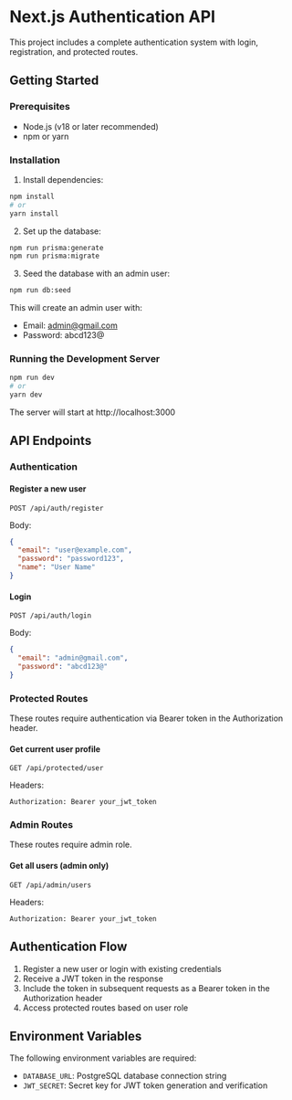 # Next.js Authentication API

This project includes a complete authentication system with login, registration, and protected routes.

## Getting Started

### Prerequisites

- Node.js (v18 or later recommended)
- npm or yarn

### Installation

1. Install dependencies:
```bash
npm install
# or
yarn install
```

2. Set up the database:
```bash
npm run prisma:generate
npm run prisma:migrate
```

3. Seed the database with an admin user:
```bash
npm run db:seed
```
This will create an admin user with:
- Email: admin@gmail.com
- Password: abcd123@

### Running the Development Server

```bash
npm run dev
# or
yarn dev
```

The server will start at http://localhost:3000

## API Endpoints

### Authentication

#### Register a new user
```
POST /api/auth/register
```
Body:
```json
{
  "email": "user@example.com",
  "password": "password123",
  "name": "User Name"
}
```

#### Login
```
POST /api/auth/login
```
Body:
```json
{
  "email": "admin@gmail.com",
  "password": "abcd123@"
}
```

### Protected Routes

These routes require authentication via Bearer token in the Authorization header.

#### Get current user profile
```
GET /api/protected/user
```
Headers:
```
Authorization: Bearer your_jwt_token
```

### Admin Routes

These routes require admin role.

#### Get all users (admin only)
```
GET /api/admin/users
```
Headers:
```
Authorization: Bearer your_jwt_token
```

## Authentication Flow

1. Register a new user or login with existing credentials
2. Receive a JWT token in the response
3. Include the token in subsequent requests as a Bearer token in the Authorization header
4. Access protected routes based on user role

## Environment Variables

The following environment variables are required:

- `DATABASE_URL`: PostgreSQL database connection string
- `JWT_SECRET`: Secret key for JWT token generation and verification